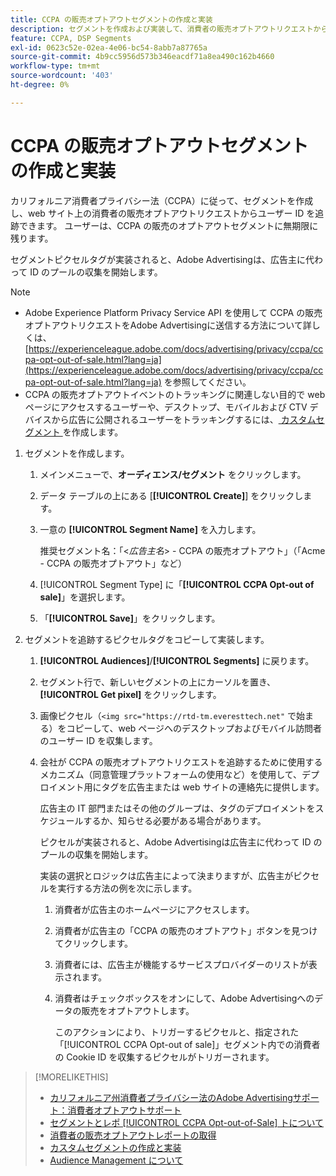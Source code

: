 ```yaml
---
title: CCPA の販売オプトアウトセグメントの作成と実装
description: セグメントを作成および実装して、消費者の販売オプトアウトリクエストからユーザー ID を追跡する方法を説明します。
feature: CCPA, DSP Segments
exl-id: 0623c52e-02ea-4e06-bc54-8abb7a87765a
source-git-commit: 4b9cc5956d573b346eacdf71a8ea490c162b4660
workflow-type: tm+mt
source-wordcount: '403'
ht-degree: 0%

---
```


# CCPA の販売オプトアウトセグメントの作成と実装

カリフォルニア消費者プライバシー法（CCPA）に従って、セグメントを作成し、web サイト上の消費者の販売オプトアウトリクエストからユーザー ID を追跡できます。 ユーザーは、CCPA の販売のオプトアウトセグメントに無期限に残ります。

セグメントピクセルタグが実装されると、Adobe Advertisingは、広告主に代わって ID のプールの収集を開始します。

>[!NOTE]
>
>* Adobe Experience Platform Privacy Service API を使用して CCPA の販売オプトアウトリクエストをAdobe Advertisingに送信する方法について詳しくは、[https://experienceleague.adobe.com/docs/advertising/privacy/ccpa/ccpa-opt-out-of-sale.html?lang=ja](https://experienceleague.adobe.com/docs/advertising/privacy/ccpa/ccpa-opt-out-of-sale.html?lang=ja) を参照してください。
>* CCPA の販売オプトアウトイベントのトラッキングに関連しない目的で web ページにアクセスするユーザーや、デスクトップ、モバイルおよび CTV デバイスから広告に公開されるユーザーをトラッキングするには、[ カスタムセグメント ](/help/dsp/audiences/custom-segment-create.md) を作成します。

1. セグメントを作成します。

   1. メインメニューで、**オーディエンス/セグメント** をクリックします。

   1. データ テーブルの上にある [**[!UICONTROL Create]**] をクリックします。

   1. 一意の **[!UICONTROL Segment Name]** を入力します。

      推奨セグメント名：「&lt;*広告主名*> - CCPA の販売オプトアウト」（「Acme - CCPA の販売オプトアウト」など）

   1. [!UICONTROL Segment Type] に「**[!UICONTROL CCPA Opt-out of sale]**」を選択します。

   1. 「**[!UICONTROL Save]**」をクリックします。

1. セグメントを追跡するピクセルタグをコピーして実装します。

   1. **[!UICONTROL Audiences]**/**[!UICONTROL Segments]** に戻ります。

   1. セグメント行で、新しいセグメントの上にカーソルを置き、**[!UICONTROL Get pixel]** をクリックします。

   1. 画像ピクセル（`<img src="https://rtd-tm.everesttech.net"` で始まる）をコピーして、web ページへのデスクトップおよびモバイル訪問者のユーザー ID を収集します。

   1. 会社が CCPA の販売オプトアウトリクエストを追跡するために使用するメカニズム（同意管理プラットフォームの使用など）を使用して、デプロイメント用にタグを広告主または web サイトの連絡先に提供します。

      広告主の IT 部門またはその他のグループは、タグのデプロイメントをスケジュールするか、知らせる必要がある場合があります。

      ピクセルが実装されると、Adobe Advertisingは広告主に代わって ID のプールの収集を開始します。

      実装の選択とロジックは広告主によって決まりますが、広告主がピクセルを実行する方法の例を次に示します。

      1. 消費者が広告主のホームページにアクセスします。
      1. 消費者が広告主の「CCPA の販売のオプトアウト」ボタンを見つけてクリックします。
      1. 消費者には、広告主が機能するサービスプロバイダーのリストが表示されます。
      1. 消費者はチェックボックスをオンにして、Adobe Advertisingへのデータの販売をオプトアウトします。

         このアクションにより、トリガーするピクセルと、指定された「[!UICONTROL CCPA Opt-out of sale]」セグメント内での消費者の Cookie ID を収集するピクセルがトリガーされます。

>[!MORELIKETHIS]
>
>* [ カリフォルニア州消費者プライバシー法のAdobe Advertisingサポート：消費者オプトアウトサポート ](/help/privacy/ccpa/ccpa-opt-out-of-sale.md)
>* [ セグメントとレポ [!UICONTROL CCPA Opt-out-of-Sale] トについて ](ccpa-opt-out-about.md)
>* [ 消費者の販売オプトアウトレポートの取得 ](ccpa-opt-out-segment-report-retrieve.md)
>* [ カスタムセグメントの作成と実装 ](custom-segment-create.md)
>* [Audience Management について ](audience-about.md)
